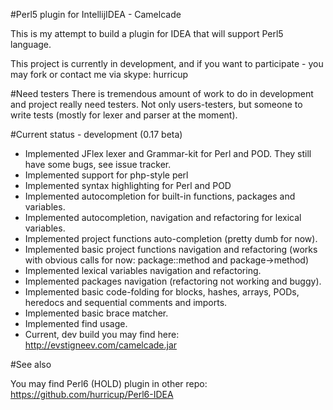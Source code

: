 #Perl5 plugin for IntellijIDEA - Camelcade

This is my attempt to build a plugin for IDEA that will support Perl5 language.

This project is currently in development, and if you want to participate - you may fork or contact me via skype: hurricup

#Need testers
There is tremendous amount of work to do in development and project really need testers. Not only users-testers, but someone
to write tests (mostly for lexer and parser at the moment).

#Current status - development (0.17 beta)

* Implemented JFlex lexer and Grammar-kit for Perl and POD. They still have some bugs, see issue tracker.
* Implemented support for php-style perl <? ... ?>
* Implemented syntax highlighting for Perl and POD
* Implemented autocompletion for built-in functions, packages and variables.
* Implemented autocompletion, navigation and refactoring for lexical variables.
* Implemented project functions auto-completion (pretty dumb for now). 
* Implemented basic project functions navigation and refactoring (works with obvious calls for now: package::method and package->method)
* Implemented lexical variables navigation and refactoring.
* Implemented packages navigation (refactoring not working and buggy).
* Implemented basic code-folding for blocks, hashes, arrays, PODs, heredocs and sequential comments and imports.
* Implemented basic brace matcher.
* Implemented find usage. 
* Current, dev build you may find here: http://evstigneev.com/camelcade.jar

#See also

You may find Perl6 (HOLD) plugin in other repo: https://github.com/hurricup/Perl6-IDEA
